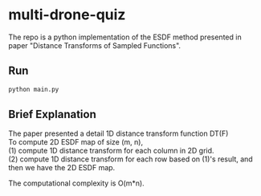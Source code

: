 # multi-drone-quiz
The repo is a python implementation of the ESDF method presented in paper "Distance Transforms of Sampled Functions".
## Run
```bash 
python main.py
```
## Brief Explanation
The paper presented a detail 1D distance transform function DT(F)   
To compute 2D ESDF map of size (m, n),   
(1) compute 1D distance transform for each column in 2D grid.   
(2) compute 1D distance transform for each row based on (1)'s result, and then we have the 2D ESDF map.   

The computational complexity is O(m*n).
